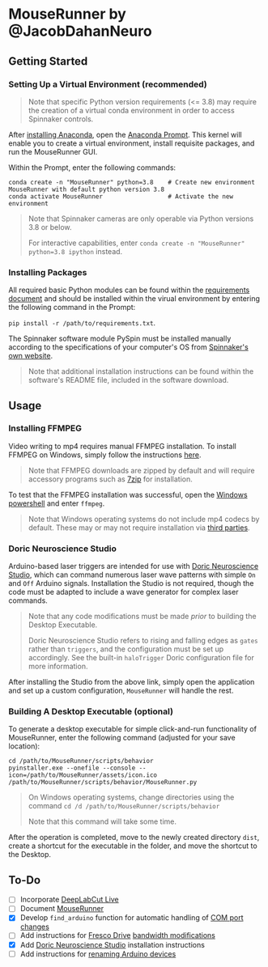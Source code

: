 # MouseRunner by @JacobDahanNeuro

## Getting Started


### Setting Up a Virtual Environment (recommended)

> Note that specific Python version requirements (<= 3.8) may require the creation of a virtual conda environment in order to access Spinnaker controls.

After [installing Anaconda](https://www.anaconda.com/products/individual), open the [Anaconda Prompt](https://docs.anaconda.com/anaconda/user-guide/getting-started/). This kernel will enable you to create a virtual environment, install requisite packages, and run the MouseRunner GUI.

Within the Prompt, enter the following commands:

```
conda create -n "MouseRunner" python=3.8    # Create new environment MouseRunner with default python version 3.8
conda activate MouseRunner                  # Activate the new environment
```

> Note that Spinnaker cameras are only operable via Python versions 3.8 or below.
> 
> For interactive capabilities, enter `conda create -n "MouseRunner" python=3.8 ipython` instead.

### Installing Packages

All required basic Python modules can be found within the [requirements document](requirements.txt) and should be installed within the virual environment by entering the following command in the Prompt: 

```pip install -r /path/to/requirements.txt```.

The Spinnaker software module PySpin must be installed manually according to the specifications of your computer's OS from [Spinnaker's own website](https://www.flir.eu/products/spinnaker-sdk/).

> Note that additional installation instructions can be found within the software's README file, included in the software download.

## Usage

### Installing FFMPEG

Video writing to mp4 requires manual FFMPEG installation. To install FFMPEG on Windows, simply follow the instructions [here](https://www.geeksforgeeks.org/how-to-install-ffmpeg-on-windows/).

> Note that FFMPEG downloads are zipped by default and will require accessory programs such as [7zip](https://www.7-zip.org/download.html) for installation.

To test that the FFMPEG installation was successful, open the [Windows powershell](https://docs.microsoft.com/en-us/powershell/scripting/overview?view=powershell-7.2) and enter `ffmpeg`.

> Note that Windows operating systems do not include mp4 codecs by default. These may or may not require installation via [third parties](http://codecguide.com/download_k-lite_codec_pack_basic.htm).

### Doric Neuroscience Studio

Arduino-based laser triggers are intended for use with [Doric Neuroscience Studio](https://neuro.doriclenses.com/products/doric-neuroscience-studio), which can command numerous laser wave patterns with simple `On` and `Off` Arduino signals. Installation the Studio is not required, though the code must be adapted to include a wave generator for complex laser commands.
> Note that any code modifications must be made _prior_ to building the Desktop Executable.
>
> Doric Neuroscience Studio refers to rising and falling edges as `gates` rather than `triggers`, and the configuration must be set up accordingly. See the built-in `haloTrigger` Doric configuration file for more information.

After installing the Studio from the above link, simply open the application and set up a custom configuration, `MouseRunner` will handle the rest.

### Building A Desktop Executable (optional)

To generate a desktop executable for simple click-and-run functionality of MouseRunner, enter the following command (adjusted for your save location):

```
cd /path/to/MouseRunner/scripts/behavior
pyinstaller.exe --onefile --console --icon=/path/to/MouseRunner/assets/icon.ico /path/to/MouseRunner/scripts/behavior/MouseRunner.py
```

> On Windows operating systems, change directories using the command `cd /d /path/to/MouseRunner/scripts/behavior`
> 
> Note that this command will take some time.

After the operation is completed, move to the newly created directory `dist`, create a shortcut for the executable in the folder, and move the shortcut to the Desktop. 

## To-Do

- [ ] Incorporate [DeepLabCut Live](https://github.com/DeepLabCut/DeepLabCut-live)
- [ ] Document [MouseRunner](https://github.com/JacobDahanNeuro/MouseRunner/blob/main/scripts/behavior/MouseRunner.py)
- [x] Develop `find_arduino` function for automatic handling of [COM port changes](https://stackoverflow.com/questions/24214643/python-to-automatically-select-serial-ports-for-arduino)
- [ ] Add instructions for [Fresco Drive](https://www.flir.com/support-center/iis/machine-vision/knowledge-base/usb-3.1-cameras-with-fresco-driver-limited-to-6-mb) [bandwidth modifications](http://www.uninstallhelps.com/how-to-uninstall-fresco-logic-usb3-0-host-controller.html) 
- [x] Add [Doric Neuroscience Studio](https://neuro.doriclenses.com/products/doric-neuroscience-studio) installation instructions
- [ ] Add instructions for [renaming Arduino devices](https://www.eightforums.com/threads/tutorial-how-to-change-device-names-in-device-manager.15321/)
